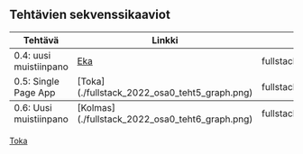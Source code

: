 ## Tehtävien sekvenssikaaviot

<table>
  <thead>
    <tr>
      <th>Tehtävä</th>
      <th>Linkki</th>
      <th>Tiedosto</th>
    </tr>
  </thead>
  <tbody>
    <tr>
      <td>0.4: uusi muistiinpano</td>
      <td><a href="./fullstack_2022_osa0_teht4_graph.png" target="_blank">Eka</a></td>
      <td>fullstack_2022_osa0_teht4_graph.png</td>
    </tr>
    <tr>
      <td>0.5: Single Page App</td>
      <td>[Toka](./fullstack_2022_osa0_teht5_graph.png)</td>
      <td>fullstack_2022_osa0_teht5_graph.png</td>
    </tr>
  </tbody>
  <tfoot>
    <tr>
      <td>0.6: Uusi muistiinpano</td>
      <td>[Kolmas](./fullstack_2022_osa0_teht6_graph.png)</td>
      <td>fullstack_2022_osa0_teht6_graph.png</td>
    </tr>
  </tfoot>
</table>

[Toka](./fullstack_2022_osa0_teht5_graph.png)
